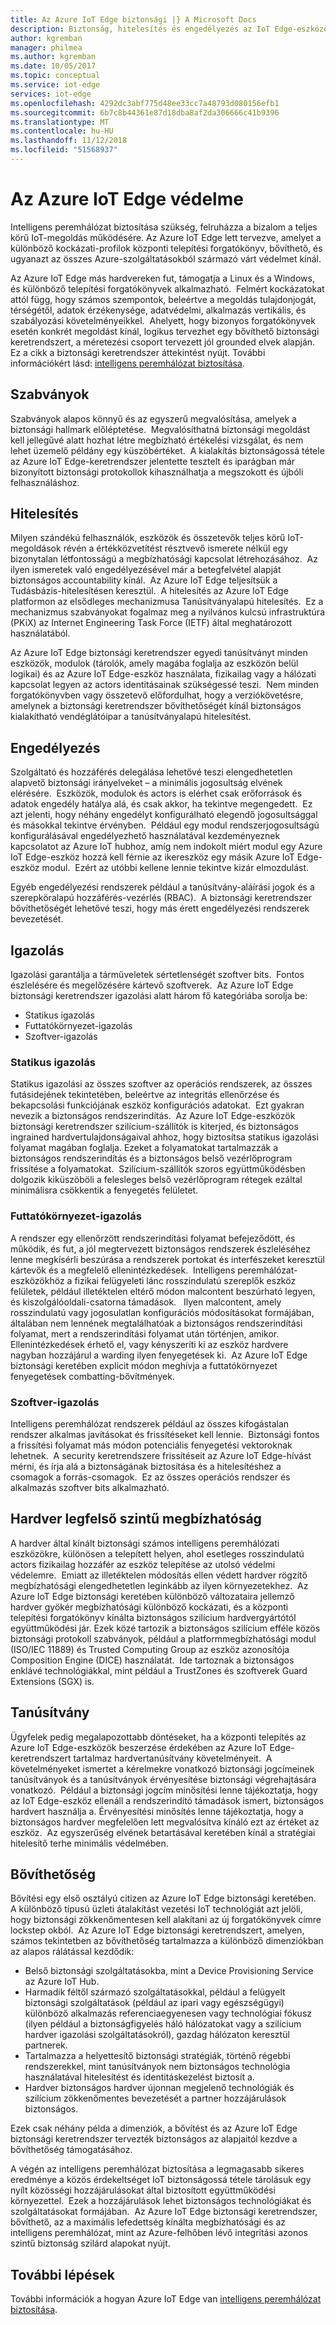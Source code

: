 ```yaml
---
title: Az Azure IoT Edge biztonsági |} A Microsoft Docs
description: Biztonság, hitelesítés és engedélyezés az IoT Edge-eszközök
author: kgremban
manager: philmea
ms.author: kgremban
ms.date: 10/05/2017
ms.topic: conceptual
ms.service: iot-edge
services: iot-edge
ms.openlocfilehash: 4292dc3abf775d48ee33cc7a48793d080156efb1
ms.sourcegitcommit: 6b7c8b44361e87d18dba8af2da306666c41b9396
ms.translationtype: MT
ms.contentlocale: hu-HU
ms.lasthandoff: 11/12/2018
ms.locfileid: "51568937"
---
```

# <a name="securing-azure-iot-edge"></a>Az Azure IoT Edge védelme

Intelligens peremhálózat biztosítása szükség, felruházza a bizalom a teljes körű IoT-megoldás működésére. Az Azure IoT Edge lett tervezve, amelyet a különböző kockázati-profilok központi telepítési forgatókönyv, bővíthető, és ugyanazt az összes Azure-szolgáltatásokból származó várt védelmet kínál.

Az Azure IoT Edge más hardvereken fut, támogatja a Linux és a Windows, és különböző telepítési forgatókönyvek alkalmazható.  Felmért kockázatokat attól függ, hogy számos szempontok, beleértve a megoldás tulajdonjogát, térségétől, adatok érzékenysége, adatvédelmi, alkalmazás vertikális, és szabályozási követelményeikkel.  Ahelyett, hogy bizonyos forgatókönyvek esetén konkrét megoldást kínál, logikus tervezhet egy bővíthető biztonsági keretrendszert, a méretezési csoport tervezett jól grounded elvek alapján. 
 
Ez a cikk a biztonsági keretrendszer áttekintést nyújt. További információkért lásd: [intelligens peremhálózat biztosítása](https://azure.microsoft.com/blog/securing-the-intelligent-edge/).

## <a name="standards"></a>Szabványok

Szabványok alapos könnyű és az egyszerű megvalósítása, amelyek a biztonsági hallmark előléptetése.  Megvalósíthatná biztonsági megoldást kell jellegűvé alatt hozhat létre megbízható értékelési vizsgálat, és nem lehet üzemelő példány egy küszöbértéket.  A kialakítás biztonságossá tétele az Azure IoT Edge-keretrendszer jelentette tesztelt és iparágban már bizonyított biztonsági protokollok kihasználhatja a megszokott és újbóli felhasználáshoz. 

## <a name="authentication"></a>Hitelesítés

Milyen szándékú felhasználók, eszközök és összetevők teljes körű IoT-megoldások révén a értékközvetítést résztvevő ismerete nélkül egy bizonytalan létfontosságú a megbízhatósági kapcsolat létrehozásához.  Az ilyen ismeretek való engedélyezésével már a betegfelvétel alapját biztonságos accountability kínál.  Az Azure IoT Edge teljesítsük a Tudásbázis-hitelesítésen keresztül.  A hitelesítés az Azure IoT Edge platformon az elsődleges mechanizmusa Tanúsítványalapú hitelesítés.  Ez a mechanizmus szabványokat fogalmaz meg a nyilvános kulcsú infrastruktúra (PKiX) az Internet Engineering Task Force (IETF) által meghatározott használatából.     

Az Azure IoT Edge biztonsági keretrendszer egyedi tanúsítványt minden eszközök, modulok (tárolók, amely magába foglalja az eszközön belül logikai) és az Azure IoT Edge-eszköz használata, fizikailag vagy a hálózati kapcsolat legyen az actors identitásainak szükségessé teszi.  Nem minden forgatókönyvben vagy összetevő előfordulhat, hogy a verziókövetésre, amelynek a biztonsági keretrendszer bővíthetőségét kínál biztonságos kialakítható vendéglátóipar a tanúsítványalapú hitelesítést. 

## <a name="authorization"></a>Engedélyezés

Szolgáltató és hozzáférés delegálása lehetővé teszi elengedhetetlen alapvető biztonsági irányelveket – a minimális jogosultság elvének elérésére.  Eszközök, modulok és actors is elérhet csak erőforrások és adatok engedély hatálya alá, és csak akkor, ha tekintve megengedett.  Ez azt jelenti, hogy néhány engedélyt konfigurálható elegendő jogosultsággal és másokkal tekintve érvényben.  Például egy modul rendszerjogosultságú konfigurálásával engedélyezhető használatával kezdeményeznek kapcsolatot az Azure IoT hubhoz, amíg nem indokolt miért modul egy Azure IoT Edge-eszköz hozzá kell férnie az ikereszköz egy másik Azure IoT Edge-eszköz modul.  Ezért az utóbbi kellene lennie tekintve kizár elmozdulást. 

Egyéb engedélyezési rendszerek például a tanúsítvány-aláírási jogok és a szerepköralapú hozzáférés-vezérlés (RBAC).  A biztonsági keretrendszer bővíthetőségét lehetővé teszi, hogy más érett engedélyezési rendszerek bevezetését. 

## <a name="attestation"></a>Igazolás

Igazolási garantálja a tárműveletek sértetlenségét szoftver bits.  Fontos észlelésére és megelőzésére kártevő szoftverek.  Az Azure IoT Edge biztonsági keretrendszer igazolási alatt három fő kategóriába sorolja be:

* Statikus igazolás
* Futtatókörnyezet-igazolás
* Szoftver-igazolás

### <a name="static-attestation"></a>Statikus igazolás

Statikus igazolási az összes szoftver az operációs rendszerek, az összes futásidejének tekintetében, beleértve az integritás ellenőrzése és bekapcsolási funkciójának eszköz konfigurációs adatokat.  Ezt gyakran nevezik a biztonságos rendszerindítás.  Az Azure IoT Edge-eszközök biztonsági keretrendszer szilícium-szállítók is kiterjed, és biztonságos ingrained hardvertulajdonságaival ahhoz, hogy biztosítsa statikus igazolási folyamat magában foglalja. Ezeket a folyamatokat tartalmazzák a biztonságos rendszerindítás és a biztonságos belső vezérlőprogram frissítése a folyamatokat.  Szilícium-szállítók szoros együttműködésben dolgozik kiküszöböli a felesleges belső vezérlőprogram rétegek ezáltal minimálisra csökkentik a fenyegetés felületet. 

### <a name="runtime-attestation"></a>Futtatókörnyezet-igazolás

A rendszer egy ellenőrzött rendszerindítási folyamat befejeződött, és működik, és fut, a jól megtervezett biztonságos rendszerek észleléséhez lenne megkísérli beszúrása a rendszerek portokat és interfészeket keresztül kártevők és a megfelelő ellenintézkedések.  Intelligens peremhálózat-eszközökhöz a fizikai felügyeleti lánc rosszindulatú szereplők eszköz felületek, például illetéktelen eltérő módon malcontent beszúrható legyen, és kiszolgálóoldali-csatorna támadások.   Ilyen malcontent, amely rosszindulatú vagy jogosulatlan konfigurációs módosításokat formájában, általában nem lennének megtalálhatóak a biztonságos rendszerindítási folyamat, mert a rendszerindítási folyamat után történjen, amikor.  Ellenintézkedések érhető el, vagy kényszeríti ki az eszköz hardvere nagyban hozzájárul a warding ilyen fenyegetések ki.  Az Azure IoT Edge biztonsági keretében explicit módon meghívja a futtatókörnyezet fenyegetések combatting-bővítmények.     

### <a name="software-attestation"></a>Szoftver-igazolás

Intelligens peremhálózat rendszerek például az összes kifogástalan rendszer alkalmas javításokat és frissítéseket kell lennie.  Biztonsági fontos a frissítési folyamat más módon potenciális fenyegetési vektoroknak lehetnek.  A security keretrendszere frissítéseit az Azure IoT Edge-hívást mérni, és írja alá a biztonságának biztosítása és a hitelesítéshez a csomagok a forrás-csomagok.  Ez az összes operációs rendszer és alkalmazás szoftver bits alkalmazható. 

## <a name="hardware-root-of-trust"></a>Hardver legfelső szintű megbízhatóság

A hardver által kínált biztonsági számos intelligens peremhálózati eszközökre, különösen a telepített helyen, ahol esetleges rosszindulatú actors fizikailag hozzáfér az eszköz telepítése az utolsó védelmi védelemre.  Emiatt az illetéktelen módosítás ellen védett hardver rögzítő megbízhatósági elengedhetetlen leginkább az ilyen környezetekhez.  Az Azure IoT Edge biztonsági keretében különböző változataira jellemző hardver gyökér megbízhatósági különböző kockázati, és a központi telepítési forgatókönyv kínálta biztonságos szilícium hardvergyártótól együttműködési jár. Ezek közé tartozik a biztonságos szilícium efféle közös biztonsági protokoll szabványok, például a platformmegbízhatósági modul (ISO/IEC 11889) és Trusted Computing Group az eszköz azonosítója Composition Engine (DICE) használatát.  Ide tartoznak a biztonságos enklávé technológiákkal, mint például a TrustZones és szoftverek Guard Extensions (SGX) is. 

## <a name="certification"></a>Tanúsítvány

Ügyfelek pedig megalapozottabb döntéseket, ha a központi telepítés az Azure IoT Edge-eszközök beszerzése érdekében az Azure IoT Edge-keretrendszert tartalmaz hardvertanúsítvány követelményeit.  A követelményeket ismertet a kérelmekre vonatkozó biztonsági jogcímeinek tanúsítványok és a tanúsítványok érvényesítése biztonsági végrehajtására vonatkozó.  Például a biztonsági jogcím minősítési lenne tájékoztatja, hogy az IoT Edge-eszköz ellenáll a rendszerindító támadások ismert, biztonságos hardvert használja a. Érvényesítési minősítés lenne tájékoztatja, hogy a biztonságos hardver megfelelően lett megvalósítva kínáló ezt az értéket az eszköz.  Az egyszerűség elvének betartásával keretében kínál a stratégiai hitelesítő terhe minimális védelmében.   

## <a name="extensibility"></a>Bővíthetőség

Bővítési egy első osztályú citizen az Azure IoT Edge biztonsági keretében.  A különböző típusú üzleti átalakítást vezetési IoT technológiát azt jelöli, hogy biztonsági zökkenőmentesen kell alakítani az új forgatókönyvek címre lockstep okból.  Az Azure IoT Edge biztonsági keretrendszert, amelyen, számos tekintetben az bővíthetőség tartalmazza a különböző dimenziókban az alapos rálátással kezdődik: 

* Belső biztonsági szolgáltatásokba, mint a Device Provisioning Service az Azure IoT Hub.
* Harmadik féltől származó szolgáltatásokkal, például a felügyelt biztonsági szolgáltatások (például az ipari vagy egészségügyi) különböző alkalmazás referenciaegyenesen vagy technológiai fókusz (ilyen például a biztonságfigyelés háló hálózatokat vagy a szilícium hardver igazolási szolgáltatásokról), gazdag hálózaton keresztül partnerek.
* Tartalmazza a helyettesítő biztonsági stratégiák, történő régebbi rendszerekkel, mint tanúsítványok nem biztonságos technológia használatával hitelesítést és identitáskezelést biztosít a.
* Hardver biztonságos hardver újonnan megjelenő technológiák és szilícium zökkenőmentes bevezetését a partner hozzájárulások biztonságos.

Ezek csak néhány példa a dimenziók, a bővítést és az Azure IoT Edge biztonsági keretrendszer tervezték biztonságos az alapjaitól kezdve a bővíthetőség támogatásához. 

A végén az intelligens peremhálózat biztosítása a legmagasabb sikeres eredménye a közös érdekeltséget IoT biztonságossá tétele tárolásuk egy nyílt közösségi hozzájárulásokat által biztosított együttműködési környezettel.  Ezek a hozzájárulások lehet biztonságos technológiákat és szolgáltatásokat formájában.  Az Azure IoT Edge biztonsági keretrendszer, bővíthető, az a maximális lefedettség kínálta megbízhatósági és az intelligens peremhálózat, mint az Azure-felhőben lévő integritási azonos szintű biztonság szilárd alapokat nyújt.  

## <a name="next-steps"></a>További lépések

További információk a hogyan Azure IoT Edge van [intelligens peremhálózat biztosítása](https://azure.microsoft.com/blog/securing-the-intelligent-edge/).
